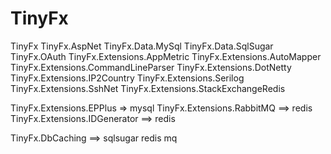 # TinyFx

TinyFx
TinyFx.AspNet
TinyFx.Data.MySql
TinyFx.Data.SqlSugar
TinyFx.OAuth
TinyFx.Extensions.AppMetric
TinyFx.Extensions.AutoMapper
TinyFx.Extensions.CommandLineParser
TinyFx.Extensions.DotNetty
TinyFx.Extensions.IP2Country
TinyFx.Extensions.Serilog
TinyFx.Extensions.SshNet
TinyFx.Extensions.StackExchangeRedis

TinyFx.Extensions.EPPlus => mysql
TinyFx.Extensions.RabbitMQ ==> redis
TinyFx.Extensions.IDGenerator ==> redis

TinyFx.DbCaching ==> sqlsugar redis mq
